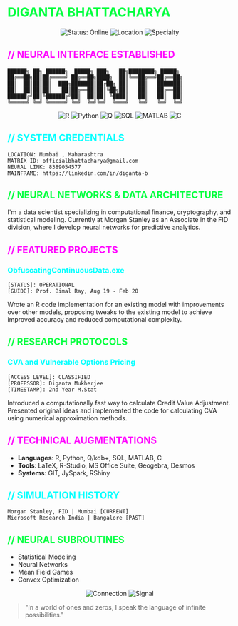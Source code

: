 # <span style="color:#00FF41">DIGANTA BHATTACHARYA</span>

<div align="center">
  <img src="https://img.shields.io/badge/STATUS-ONLINE-00FF41?style=for-the-badge" alt="Status: Online">
  <img src="https://img.shields.io/badge/LOCATION-Mumbai_INDIA-FF00FF?style=for-the-badge" alt="Location">
  <img src="https://img.shields.io/badge/SPECIALTY-COMPUTATIONAL_FINANCE-00FFFF?style=for-the-badge" alt="Specialty">
</div>

## <span style="color:#FF00FF">// NEURAL INTERFACE ESTABLISHED</span>

```ascii
██████╗ ██╗ ██████╗  █████╗ ███╗   ██╗████████╗ █████╗ 
██╔══██╗██║██╔════╝ ██╔══██╗████╗  ██║╚══██╔══╝██╔══██╗
██║  ██║██║██║  ███╗███████║██╔██╗ ██║   ██║   ███████║
██║  ██║██║██║   ██║██╔══██║██║╚██╗██║   ██║   ██╔══██║
██████╔╝██║╚██████╔╝██║  ██║██║ ╚████║   ██║   ██║  ██║
╚═════╝ ╚═╝ ╚═════╝ ╚═╝  ╚═╝╚═╝  ╚═══╝   ╚═╝   ╚═╝  ╚═╝
```

<div align="center">
  <img src="https://img.shields.io/badge/R-276DC3?style=for-the-badge&logo=r&logoColor=white" alt="R">
  <img src="https://img.shields.io/badge/Python-3776AB?style=for-the-badge&logo=python&logoColor=white" alt="Python">
  <img src="https://img.shields.io/badge/Q-044A55?style=for-the-badge" alt="Q">
  <img src="https://img.shields.io/badge/SQL-4479A1?style=for-the-badge&logo=mysql&logoColor=white" alt="SQL">
  <img src="https://img.shields.io/badge/MATLAB-0076A8?style=for-the-badge&logo=mathworks&logoColor=white" alt="MATLAB">
  <img src="https://img.shields.io/badge/C-00599C?style=for-the-badge&logo=c&logoColor=white" alt="C">
</div>

## <span style="color:#00FFFF">// SYSTEM CREDENTIALS</span>

```
LOCATION: Mumbai , Maharashtra
MATRIX ID: officialbhattacharya@gmail.com
NEURAL LINK: 8389054577
MAINFRAME: https://linkedin.com/in/diganta-b
```

## <span style="color:#00FF41">// NEURAL NETWORKS & DATA ARCHITECTURE</span>

I'm a data scientist specializing in computational finance, cryptography, and statistical modeling. Currently at Morgan Stanley as an Associate in the FID division, where I develop neural networks for predictive analytics.

## <span style="color:#FF00FF">// FEATURED PROJECTS</span>

### <span style="color:#00FFFF">ObfuscatingContinuousData.exe</span> 

```
[STATUS]: OPERATIONAL
[GUIDE]: Prof. Bimal Ray, Aug 19 - Feb 20
```

Wrote an R code implementation for an existing model with improvements over other models, proposing tweaks to the existing model to achieve improved accuracy and reduced computational complexity.

## <span style="color:#00FF41">// RESEARCH PROTOCOLS</span>

### <span style="color:#00FFFF">CVA and Vulnerable Options Pricing</span>

```
[ACCESS LEVEL]: CLASSIFIED
[PROFESSOR]: Diganta Mukherjee
[TIMESTAMP]: 2nd Year M.Stat
```

Introduced a computationally fast way to calculate Credit Value Adjustment. Presented original ideas and implemented the code for calculating CVA using numerical approximation methods.

## <span style="color:#FF00FF">// TECHNICAL AUGMENTATIONS</span>

* **Languages**: R, Python, Q/kdb+, SQL, MATLAB, C
* **Tools**: LaTeX, R-Studio, MS Office Suite, Geogebra, Desmos
* **Systems**: GIT, JySpark, RShiny

## <span style="color:#00FFFF">// SIMULATION HISTORY</span>

```
Morgan Stanley, FID | Mumbai [CURRENT]
Microsoft Research India | Bangalore [PAST]
```

## <span style="color:#00FF41">// NEURAL SUBROUTINES</span>

* Statistical Modeling
* Neural Networks
* Mean Field Games
* Convex Optimization

<div align="center">
  <img src="https://img.shields.io/badge/CONNECTION-ENCRYPTED-FF00FF?style=for-the-badge" alt="Connection">
  <img src="https://img.shields.io/badge/SIGNAL-STRONG-00FFFF?style=for-the-badge" alt="Signal">
</div>

> "In a world of ones and zeros, I speak the language of infinite possibilities."
